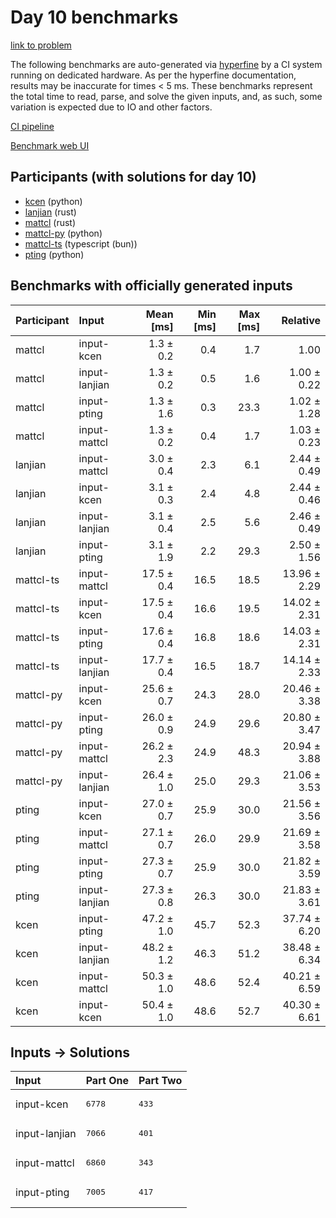 # Day 10 benchmarks

[link to problem](https://adventofcode.com/2023/day/10)

The following benchmarks are auto-generated via
[hyperfine](https://github.com/sharkdp/hyperfine) by a CI system running on
dedicated hardware. As per the hyperfine documentation, results may be
inaccurate for times < 5 ms. These benchmarks represent the total time to read,
parse, and solve the given inputs, and, as such, some variation is expected due
to IO and other factors.

[CI pipeline](http://ci.papercode.net:8080/teams/main/pipelines/aoc2023)

[Benchmark web UI](https://aoc.ancalagon.black)


## Participants (with solutions for day 10)

- [kcen](https://github.com/kcen/aoc2023) (python)
- [lanjian](https://github.com/lanjian/aoc-2023) (rust)
- [mattcl](https://github.com/mattcl/aoc2023) (rust)
- [mattcl-py](https://github.com/mattcl/aoc2023-py) (python)
- [mattcl-ts](https://github.com/mattcl/aoc2023-js) (typescript (bun))
- [pting](https://github.com/pting/aoc2023) (python)


## Benchmarks with officially generated inputs

| Participant | Input | Mean [ms] | Min [ms] | Max [ms] | Relative |
|:---|:---|---:|---:|---:|---:|
| mattcl | input-kcen | 1.3 ± 0.2 | 0.4 | 1.7 | 1.00 |
| mattcl | input-lanjian | 1.3 ± 0.2 | 0.5 | 1.6 | 1.00 ± 0.22 |
| mattcl | input-pting | 1.3 ± 1.6 | 0.3 | 23.3 | 1.02 ± 1.28 |
| mattcl | input-mattcl | 1.3 ± 0.2 | 0.4 | 1.7 | 1.03 ± 0.23 |
| lanjian | input-mattcl | 3.0 ± 0.4 | 2.3 | 6.1 | 2.44 ± 0.49 |
| lanjian | input-kcen | 3.1 ± 0.3 | 2.4 | 4.8 | 2.44 ± 0.46 |
| lanjian | input-lanjian | 3.1 ± 0.4 | 2.5 | 5.6 | 2.46 ± 0.49 |
| lanjian | input-pting | 3.1 ± 1.9 | 2.2 | 29.3 | 2.50 ± 1.56 |
| mattcl-ts | input-mattcl | 17.5 ± 0.4 | 16.5 | 18.5 | 13.96 ± 2.29 |
| mattcl-ts | input-kcen | 17.5 ± 0.4 | 16.6 | 19.5 | 14.02 ± 2.31 |
| mattcl-ts | input-pting | 17.6 ± 0.4 | 16.8 | 18.6 | 14.03 ± 2.31 |
| mattcl-ts | input-lanjian | 17.7 ± 0.4 | 16.5 | 18.7 | 14.14 ± 2.33 |
| mattcl-py | input-kcen | 25.6 ± 0.7 | 24.3 | 28.0 | 20.46 ± 3.38 |
| mattcl-py | input-pting | 26.0 ± 0.9 | 24.9 | 29.6 | 20.80 ± 3.47 |
| mattcl-py | input-mattcl | 26.2 ± 2.3 | 24.9 | 48.3 | 20.94 ± 3.88 |
| mattcl-py | input-lanjian | 26.4 ± 1.0 | 25.0 | 29.3 | 21.06 ± 3.53 |
| pting | input-kcen | 27.0 ± 0.7 | 25.9 | 30.0 | 21.56 ± 3.56 |
| pting | input-mattcl | 27.1 ± 0.7 | 26.0 | 29.9 | 21.69 ± 3.58 |
| pting | input-pting | 27.3 ± 0.7 | 25.9 | 30.0 | 21.82 ± 3.59 |
| pting | input-lanjian | 27.3 ± 0.8 | 26.3 | 30.0 | 21.83 ± 3.61 |
| kcen | input-pting | 47.2 ± 1.0 | 45.7 | 52.3 | 37.74 ± 6.20 |
| kcen | input-lanjian | 48.2 ± 1.2 | 46.3 | 51.2 | 38.48 ± 6.34 |
| kcen | input-mattcl | 50.3 ± 1.0 | 48.6 | 52.4 | 40.21 ± 6.59 |
| kcen | input-kcen | 50.4 ± 1.0 | 48.6 | 52.7 | 40.30 ± 6.61 |


## Inputs -> Solutions

| Input | Part One | Part Two |
|:---|:---|:---|
|input-kcen|<pre>6778</pre>|<pre>433</pre>|
|input-lanjian|<pre>7066</pre>|<pre>401</pre>|
|input-mattcl|<pre>6860</pre>|<pre>343</pre>|
|input-pting|<pre>7005</pre>|<pre>417</pre>|